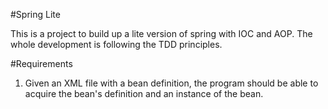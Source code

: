 #Spring Lite

This is a project to build up a lite version of spring with IOC and AOP.
The whole development is following the TDD principles.

#Requirements
1. Given an XML file with a bean definition, the program should be able to acquire the bean's definition 
and an instance of the bean.
